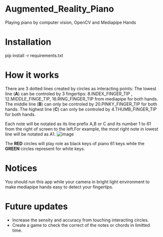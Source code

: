 # Augmented_Reality_Piano
Playing piano by computer vision, OpenCV and Mediapipe Hands

# Installation
pip install -r requirements.txt

# How it works
There are 3 dotted lines created by circles as interacting points: 
The lowest line (**A**) can be controled by 3 fingertips: 8.INDEX_FINGER_TIP , 12.MIDDLE_FINGE_TIP, 16.RING_FINGER_TIP from mediapipe for both hands.
The middle line (**B**) can only be controled by 20.PINKY_FINGER_TIP for both hands.
The highest line (**C**) can only be controled by 4.THUMB_FINGER_TIP for both hands.

Each note will be notated as its line prefix A,B or C and its number 1 to 61 from the right of screen to the left.For example, the most right note in lowest line will be notated as A1.
![image](https://github.com/namcuongtp2000/Augmented_Reality_Piano/assets/92356571/b3f0ebfa-9ee8-4c74-856b-fc48265a1d62)

The **RED** circles will play role as black keys of piano 61 keys while the **GREEN** circles represent for white keys.

# Notices
You should run this app while your camera in bright light environment to make mediapipe hands easy to detect your fingertips.

# Future updates
- Increase the sensity and accuracy from touching interacting circles.
- Create a game to check the correct of the notes or chords in limitted time.
